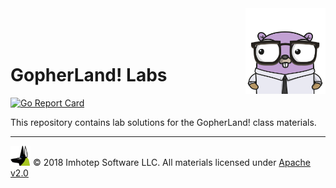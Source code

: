 <img src="assets/gophernand.png" align="right" width="128" height="auto"/>

<br/>
<br/>
<br/>

# GopherLand! Labs

[![Go Report Card](https://goreportcard.com/badge/github.com/gopherland/labs)](https://goreportcard.com/report/github.com/gopherland/labs)


This repository contains lab solutions for the GopherLand! class materials.


---
<img src="assets/imhotep_logo.png" width="32" height="auto"/> © 2018 Imhotep Software LLC.
All materials licensed under [Apache v2.0](http://www.apache.org/licenses/LICENSE-2.0)
